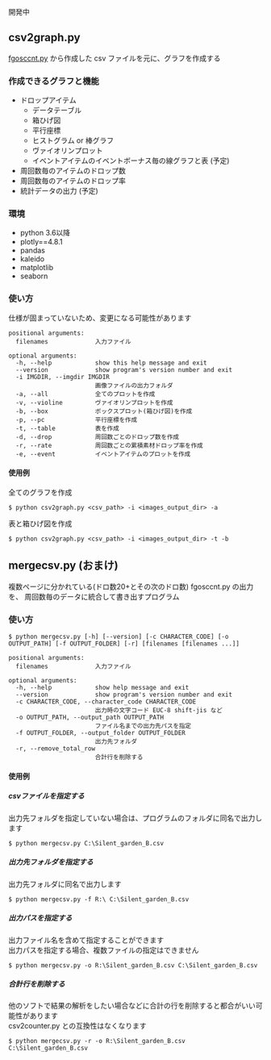 開発中

## csv2graph.py

[fgosccnt.py](https://github.com/fgosc/fgosccnt) から作成した csv ファイルを元に、グラフを作成する

### 作成できるグラフと機能
- ドロップアイテム
  - データテーブル
  - 箱ひげ図
  - 平行座標
  - ヒストグラム or 棒グラフ
  - ヴァイオリンプロット
  - イベントアイテムのイベントボーナス毎の線グラフと表 (予定)
- 周回数毎のアイテムのドロップ数
- 周回数毎のアイテムのドロップ率
- 統計データの出力 (予定)

### 環境

- python 3.6以降
- plotly==4.8.1
- pandas
- kaleido
- matplotlib
- seaborn

### 使い方

仕様が固まっていないため、変更になる可能性があります

```
positional arguments:
  filenames             入力ファイル

optional arguments:
  -h, --help            show this help message and exit
  --version             show program's version number and exit
  -i IMGDIR, --imgdir IMGDIR
                        画像ファイルの出力フォルダ
  -a, --all             全てのプロットを作成
  -v, --violine         ヴァイオリンプロットを作成
  -b, --box             ボックスプロット(箱ひげ図)を作成
  -p, --pc              平行座標を作成
  -t, --table           表を作成
  -d, --drop            周回数ごとのドロップ数を作成
  -r, --rate            周回数ごとの累積素材ドロップ率を作成
  -e, --event           イベントアイテムのプロットを作成
```

#### 使用例
全てのグラフを作成
```
$ python csv2graph.py <csv_path> -i <images_output_dir> -a
```

表と箱ひげ図を作成
```
$ python csv2graph.py <csv_path> -i <images_output_dir> -t -b
```

## mergecsv.py (おまけ)

複数ページに分かれている(ドロ数20+とその次のドロ数) fgosccnt.py の出力を、
周回数毎のデータに統合して書き出すプログラム
    
### 使い方
```
$ python mergecsv.py [-h] [--version] [-c CHARACTER_CODE] [-o OUTPUT_PATH] [-f OUTPUT_FOLDER] [-r] [filenames [filenames ...]]

positional arguments:
  filenames             入力ファイル

optional arguments:
  -h, --help            show help message and exit
  --version             show program's version number and exit
  -c CHARACTER_CODE, --character_code CHARACTER_CODE
                        出力時の文字コード EUC-8 shift-jis など
  -o OUTPUT_PATH, --output_path OUTPUT_PATH
                        ファイル名までの出力先パスを指定
  -f OUTPUT_FOLDER, --output_folder OUTPUT_FOLDER
                        出力先フォルダ
  -r, --remove_total_row
                        合計行を削除する
```

#### 使用例

##### csvファイルを指定する
出力先フォルダを指定していない場合は、プログラムのフォルダに同名で出力します
```
$ python mergecsv.py C:\Silent_garden_B.csv
```
##### 出力先フォルダを指定する
出力先フォルダに同名で出力します
```
$ python mergecsv.py -f R:\ C:\Silent_garden_B.csv
```
##### 出力パスを指定する

出力ファイル名を含めて指定することができます<br>
出力パスを指定する場合、複数ファイルの指定はできません
```
$ python mergecsv.py -o R:\Silent_garden_B.csv C:\Silent_garden_B.csv
```
##### 合計行を削除する
他のソフトで結果の解析をしたい場合などに合計の行を削除すると都合がいい可能性があります<br>
csv2counter.py との互換性はなくなります
```
$ python mergecsv.py -r -o R:\Silent_garden_B.csv C:\Silent_garden_B.csv
```

